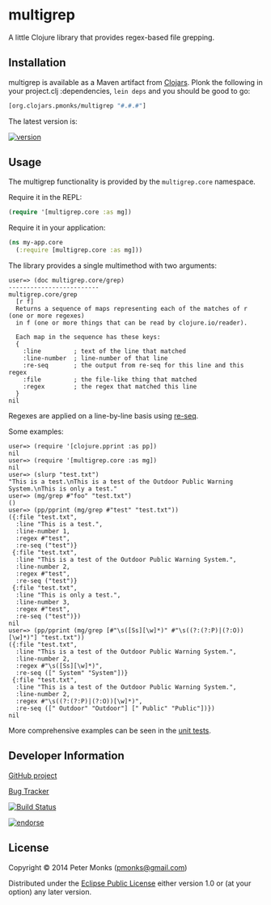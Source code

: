 # multigrep

A little Clojure library that provides regex-based file grepping.

## Installation

multigrep is available as a Maven artifact from [Clojars](https://clojars.org/org.clojars.pmonks/multigrep).
Plonk the following in your project.clj :dependencies, `lein deps` and you should be good to go:

```clojure
[org.clojars.pmonks/multigrep "#.#.#"]
```

The latest version is:

[![version](https://clojars.org/org.clojars.pmonks/multigrep/latest-version.svg)](https://clojars.org/org.clojars.pmonks/multigrep)

## Usage

The multigrep functionality is provided by the `multigrep.core` namespace.

Require it in the REPL:

```clojure
(require '[multigrep.core :as mg])
```

Require it in your application:

```clojure
(ns my-app.core
  (:require [multigrep.core :as mg]))
```

The library provides a single multimethod with two arguments:

```
user=> (doc multigrep.core/grep)
-------------------------
multigrep.core/grep
  [r f]
  Returns a sequence of maps representing each of the matches of r (one or more regexes)
  in f (one or more things that can be read by clojure.io/reader).

  Each map in the sequence has these keys:
  {
    :line         ; text of the line that matched
    :line-number  ; line-number of that line
    :re-seq       ; the output from re-seq for this line and this regex
    :file         ; the file-like thing that matched
    :regex        ; the regex that matched this line
  }
nil
```

Regexes are applied on a line-by-line basis using [re-seq](http://clojuredocs.org/clojure_core/clojure.core/re-seq).

Some examples:

```
user=> (require '[clojure.pprint :as pp])
nil
user=> (require '[multigrep.core :as mg])
nil
user=> (slurp "test.txt")
"This is a test.\nThis is a test of the Outdoor Public Warning System.\nThis is only a test."
user=> (mg/grep #"foo" "test.txt")
()
user=> (pp/pprint (mg/grep #"test" "test.txt"))
({:file "test.txt",
  :line "This is a test.",
  :line-number 1,
  :regex #"test",
  :re-seq ("test")}
 {:file "test.txt",
  :line "This is a test of the Outdoor Public Warning System.",
  :line-number 2,
  :regex #"test",
  :re-seq ("test")}
 {:file "test.txt",
  :line "This is only a test.",
  :line-number 3,
  :regex #"test",
  :re-seq ("test")})
nil
user=> (pp/pprint (mg/grep [#"\s([Ss][\w]*)" #"\s((?:(?:P)|(?:O))[\w]*)"] "test.txt"))
({:file "test.txt",
  :line "This is a test of the Outdoor Public Warning System.",
  :line-number 2,
  :regex #"\s([Ss][\w]*)",
  :re-seq ([" System" "System"])}
 {:file "test.txt",
  :line "This is a test of the Outdoor Public Warning System.",
  :line-number 2,
  :regex #"\s((?:(?:P)|(?:O))[\w]*)",
  :re-seq ([" Outdoor" "Outdoor"] [" Public" "Public"])})
nil
```

More comprehensive examples can be seen in the [unit tests](https://github.com/pmonks/multigrep/blob/master/test/multigrep/core_test.clj).

## Developer Information

[GitHub project](https://github.com/pmonks/multigrep)

[Bug Tracker](https://github.com/pmonks/multigrep/issues)

[![Build Status](https://travis-ci.org/pmonks/multigrep.png?branch=master)](https://travis-ci.org/pmonks/multigrep)

[![endorse](https://api.coderwall.com/pmonks/endorsecount.png)](https://coderwall.com/pmonks)

## License

Copyright © 2014 Peter Monks (pmonks@gmail.com)

Distributed under the [Eclipse Public License](http://www.eclipse.org/legal/epl-v10.html) either version 1.0 or (at your option) any later version.
